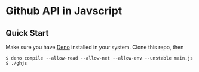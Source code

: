 # Github API in Javscript

## Quick Start
Make sure you have [Deno](deno.land) installed in your system.
Clone this repo, then
```console
$ deno compile --allow-read --allow-net --allow-env --unstable main.js
$ ./ghjs
```
